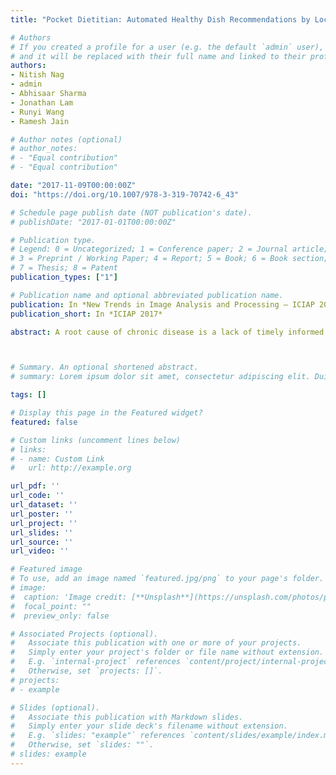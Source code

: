 ```yaml
---
title: "Pocket Dietitian: Automated Healthy Dish Recommendations by Location"

# Authors
# If you created a profile for a user (e.g. the default `admin` user), write the username (folder name) here 
# and it will be replaced with their full name and linked to their profile.
authors:
- Nitish Nag
- admin
- Abhisaar Sharma
- Jonathan Lam
- Runyi Wang
- Ramesh Jain

# Author notes (optional)
# author_notes:
# - "Equal contribution"
# - "Equal contribution"

date: "2017-11-09T00:00:00Z"
doi: "https://doi.org/10.1007/978-3-319-70742-6_43"

# Schedule page publish date (NOT publication's date).
# publishDate: "2017-01-01T00:00:00Z"

# Publication type.
# Legend: 0 = Uncategorized; 1 = Conference paper; 2 = Journal article;
# 3 = Preprint / Working Paper; 4 = Report; 5 = Book; 6 = Book section;
# 7 = Thesis; 8 = Patent
publication_types: ["1"]

# Publication name and optional abbreviated publication name.
publication: In *New Trends in Image Analysis and Processing – ICIAP 2017*
publication_short: In *ICIAP 2017*

abstract: A root cause of chronic disease is a lack of timely informed decision power in everyday lifestyle choices, such as in diets. Users are unable to clearly delineate and demand healthy food in a quantitative manner. To scale the benefit of health nutrition coaching in broad real-world scenarios, we need a technological solution that is constantly able to interpret nutrition information. We ingest nutritional facts about products to efficiently calculate which items are healthiest. We deliver these results to users based on their location context. Our ranking algorithm outperforms major nutrition score metrics, and is more consistent than human dietitians in real world scenarios. Most importantly, our system gives the user a rapid way to connect with healthy food in their vicinity, reducing the barriers to a healthy diet.



# Summary. An optional shortened abstract.
# summary: Lorem ipsum dolor sit amet, consectetur adipiscing elit. Duis posuere tellus ac convallis placerat. Proin tincidunt magna sed ex sollicitudin condimentum.

tags: []

# Display this page in the Featured widget?
featured: false

# Custom links (uncomment lines below)
# links:
# - name: Custom Link
#   url: http://example.org

url_pdf: ''
url_code: ''
url_dataset: ''
url_poster: ''
url_project: ''
url_slides: ''
url_source: ''
url_video: ''

# Featured image
# To use, add an image named `featured.jpg/png` to your page's folder. 
# image:
#  caption: 'Image credit: [**Unsplash**](https://unsplash.com/photos/pLCdAaMFLTE)'
#  focal_point: ""
#  preview_only: false

# Associated Projects (optional).
#   Associate this publication with one or more of your projects.
#   Simply enter your project's folder or file name without extension.
#   E.g. `internal-project` references `content/project/internal-project/index.md`.
#   Otherwise, set `projects: []`.
# projects:
# - example

# Slides (optional).
#   Associate this publication with Markdown slides.
#   Simply enter your slide deck's filename without extension.
#   E.g. `slides: "example"` references `content/slides/example/index.md`.
#   Otherwise, set `slides: ""`.
# slides: example
---
```


